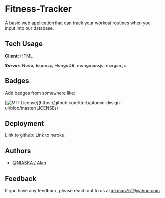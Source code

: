 # Fitness-Tracker
A basic web application that can track your workout routines when you input into our database.


## Tech Usage

**Client:** HTML

**Server:** Node, Express, MongoDB, mongoose.js, morgan.js

  
## Badges

Add badges from somewhere like: 

[![MIT License](https://img.shields.io/apm/l/atomic-design-ui.svg?)](https://github.com/tterb/atomic-design-ui/blob/master/LICENSEs)

  
## Deployment

Link to github: 
Link to heroku: 


## Authors

- [@NIASKA / Alan](https://github.com/NIASKAA)

  
## Feedback

If you have any feedback, please reach out to us at mkman751@yahoo.com
